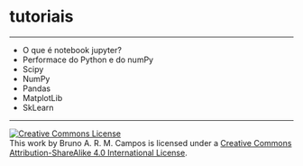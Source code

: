 # tutoriais
---
- O que é notebook jupyter?
- Performace do Python e do numPy
- Scipy
- NumPy
- Pandas
- MatplotLib
- SkLearn
---
<a rel="license" href="http://creativecommons.org/licenses/by-sa/4.0/"><img alt="Creative Commons License" style="border-width:0" src="https://i.creativecommons.org/l/by-sa/4.0/88x31.png" /></a><br />This work by <span xmlns:cc="http://creativecommons.org/ns#" property="cc:attributionName">Bruno A. R. M. Campos</span> is licensed under a <a rel="license" href="http://creativecommons.org/licenses/by-sa/4.0/">Creative Commons Attribution-ShareAlike 4.0 International License</a>.
